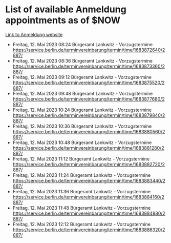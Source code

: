 # List of available Anmeldung appointments as of $NOW
[Link to Anmeldung website](https://service.berlin.de/terminvereinbarung/termin/tag.php?termin=1&anliegen[]=120686&dienstleisterlist=122210,122217,327316,122219,327312,122227,327314,122231,327346,122243,327348,122254,122252,329742,122260,329745,122262,329748,122271,327278,122273,327274,122277,327276,330436,122280,327294,122282,327290,122284,327292,122291,327270,122285,327266,122286,327264,122296,327268,150230,329760,122297,327286,122294,327284,122312,329763,122314,329775,122304,327330,122311,327334,122309,327332,317869,122281,327352,122279,329772,122283,122276,327324,122274,327326,122267,329766,122246,327318,122251,327320,122257,327322,122208,327298,122226,327300&herkunft=http%3A%2F%2Fservice.berlin.de%2Fdienstleistung%2F120686%2F)
- Freitag, 12. Mai 2023 08:24 Bürgeramt Lankwitz - Vorzugstermine https://service.berlin.de/terminvereinbarung/termin/time/1683872640/2887/
- Freitag, 12. Mai 2023 08:36 Bürgeramt Lankwitz - Vorzugstermine https://service.berlin.de/terminvereinbarung/termin/time/1683873360/2887/
- Freitag, 12. Mai 2023 09:12 Bürgeramt Lankwitz - Vorzugstermine https://service.berlin.de/terminvereinbarung/termin/time/1683875520/2887/
- Freitag, 12. Mai 2023 09:48 Bürgeramt Lankwitz - Vorzugstermine https://service.berlin.de/terminvereinbarung/termin/time/1683877680/2887/
- Freitag, 12. Mai 2023 10:24 Bürgeramt Lankwitz - Vorzugstermine https://service.berlin.de/terminvereinbarung/termin/time/1683879840/2887/
- Freitag, 12. Mai 2023 10:36 Bürgeramt Lankwitz - Vorzugstermine https://service.berlin.de/terminvereinbarung/termin/time/1683880560/2887/
- Freitag, 12. Mai 2023 10:48 Bürgeramt Lankwitz - Vorzugstermine https://service.berlin.de/terminvereinbarung/termin/time/1683881280/2887/
- Freitag, 12. Mai 2023 11:12 Bürgeramt Lankwitz - Vorzugstermine https://service.berlin.de/terminvereinbarung/termin/time/1683882720/2887/
- Freitag, 12. Mai 2023 11:24 Bürgeramt Lankwitz - Vorzugstermine https://service.berlin.de/terminvereinbarung/termin/time/1683883440/2887/
- Freitag, 12. Mai 2023 11:36 Bürgeramt Lankwitz - Vorzugstermine https://service.berlin.de/terminvereinbarung/termin/time/1683884160/2887/
- Freitag, 12. Mai 2023 11:48 Bürgeramt Lankwitz - Vorzugstermine https://service.berlin.de/terminvereinbarung/termin/time/1683884880/2887/
- Freitag, 12. Mai 2023 12:12 Bürgeramt Lankwitz - Vorzugstermine https://service.berlin.de/terminvereinbarung/termin/time/1683886320/2887/
